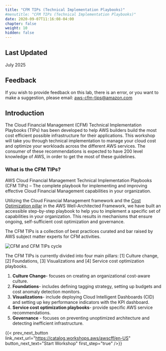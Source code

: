 ```yaml
---
title: "CFM TIPs (Technical Implementation Playbooks)"
#menutitle: "CFM TIPs (Technical Implementation Playbooks)"
date: 2020-09-07T11:16:08-04:00
chapter: false
weight: 10
hidden: false
---
```

## Last Updated
July 2025


## Feedback
If you wish to provide feedback on this lab, there is an error, or you want to make a suggestion, please email: aws-cfm-tips@amazon.com


## Introduction
The Cloud Financial Management (CFM) Technical Implementation Playbooks (TIPs) has been developed to help AWS builders build the most cost efficient possible infrastructure for their applications. This workshop will take you through technical implementation to manage your cloud cost and optimize your workloads across the different AWS services. The consumer of these recommendations is expected to have 200 level knowledge of AWS, in order to get the most of these guidelines.


### What is the CFM TIPs?

AWS Cloud Financial Management Technical Implementation Playbooks (CFM TIPs) – The complete playbook for implementing and improving effective Cloud Financial Management capabilities in your organization.

Utilizing the Cloud Financial Management framework and the [Cost Optimization pillar](https://docs.aws.amazon.com/wellarchitected/latest/cost-optimization-pillar/welcome.html) in the AWS Well-Architected Framework, we have built an accessible step-by-step playbook to help you to implement a specific set of capabilities 
in your organization. This results in mechanisms that ensure ongoing, self-sufficient cost optimization and governance.

The CFM TIPs is a collection of best practices curated and bar raised by AWS subject matter experts for CFM activities.


![CFM and CFM TIPs cycle](/Cost/CFM_TIPs/cfm_tips_flywheel.png)


The CFM TIPs is currently divided into four main pillars: [1] Culture change, [2] Foundations, [3] Visualizations and [4] Service cost optimization playbooks. 

1. **Culture Change**- focuses on creating an organizational cost-aware culture.
2. **Foundations**- includes defining tagging strategy, setting up budgets and cost anomaly detection monitors.
3. **Visualizations**- include deploying Cloud Intelligent Dashboards (CID) and setting up key performance indicators with the KPI dashboard.
4. **Service cost optimization playbooks**- provide specific AWS service recommendations.
5. **Governance** - focuses on preventing unoptimized architecture and detecting inefficient infrastructure.


{{< prev_next_button link_next_url="https://catalog.workshops.aws/awscff/en-US" button_next_text="Start Workshop" first_step="true" />}}
